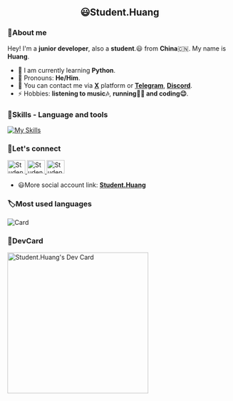 

<h2 align="center">😃Student.Huang</h2>

### 👋About me

Hey! I'm a **junior developer**, also a **student**.😃 from **China**🇨🇳. My name is **Huang**.
- 🌱 I am currently learning **Python**.
- 🤗 Pronouns: **He/Him**.
- 💬 You can contact me via [**X**](x.com/@Student__Huang) platform or [**Telegram**](t.me/@Student.Huang), [**Discord**](https://discord.com/invite/xCeAQ3RS).
- ⚡ Hobbies: **listening to music🎶**, **running🏃🏻 and coding😉**.

### 🔧Skills - Language and tools
[![My Skills](https://skillicons.dev/icons?i=python,html,css,vscode,pycharm,github,linkedin,discord,vercel,windows,twitter,notion,markdown)](https://skillicons.dev)

### 📌Let's connect

<p align="left">

<a href="https://x.com/Student__Huang" target="blank">
<img src="https://upload.wikimedia.org/wikipedia/commons/6/6f/Logo_of_Twitter.svg" height="30" width="40" alt="Student__Huang">
</a>

<a href="https://instagram.com/Student.Huang" target="blank">
<img src="https://upload.wikimedia.org/wikipedia/commons/9/95/Instagram_logo_2022.svg" height="30" width="40" alt="Student.Huang">
</a>

<a href="https://facebook.com/Student.Huang0" target="blank">
<img src="https://upload.wikimedia.org/wikipedia/commons/b/b8/2021_Facebook_icon.svg" height="30" width="40" alt="Student.Huang0">
</a>

</p>

- 😃More social account link: [**Student.Huang**](bento.me/student-huang)

### 🏷Most used languages
![Card](https://github-readme-stats.vercel.app/api/top-langs/?username=Student-Huang1&hide_title=true&hide_border=true&layout=compact&theme=dracula)

### 🔖DevCard
<a href="https://app.daily.dev/student_huang"><img src="https://api.daily.dev/devcards/v2/oknDsTlL9lpbykfWnxxwQ.png?type=default&r=sgd" width="316" alt="Student.Huang's Dev Card"/></a>

<!--Thanks for watching😄-->
